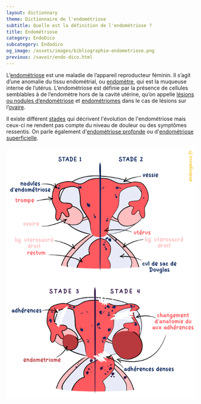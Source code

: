 ```yaml
---
layout: dictionnary
theme: Dictionnaire de l'endométriose
subtitle: Quelle est la définition de l'endométriose ?
title: Endométriose
category: EndoDico
subcategory: Endodico
og_image: /assets/images/bibliographie-endometriose.png
previous: /savoir/endo-dico.html
---
```


L’[endométriose](/savoir/endometriose.html) est une maladie de l’appareil reproducteur féminin. Il s’agit d’une anomalie du tissu endométrial, ou [endomètre](/endo-dico/endometre.html), qui est la muqueuse interne de l’utérus. L’endométriose est définie par la présence de cellules semblables à de l’endomètre hors de la cavité utérine, qu’on appelle [lésions ou nodules d’endométriose](/endo-dico/lesions-endometriose.html) et [endométriomes](/endo-dico/endometriome.html) dans le cas de lésions sur l’[ovaire](/endo-dico/ovaire.html).

Il existe différent [stades](/savoir/endometriose.html) qui décrivent l'évolution de l'endométriose mais ceux-ci ne rendent pas compte du niveau de douleur ou des symptômes ressentis. On parle également d'[endométriose profonde](/endo-dico/endometriose-profonde.html) ou d'[endométriose superficielle](/endo-dico/endometriose-superficielle.html).

![stades d'endométriose](/assets/images/schema/stades.png)